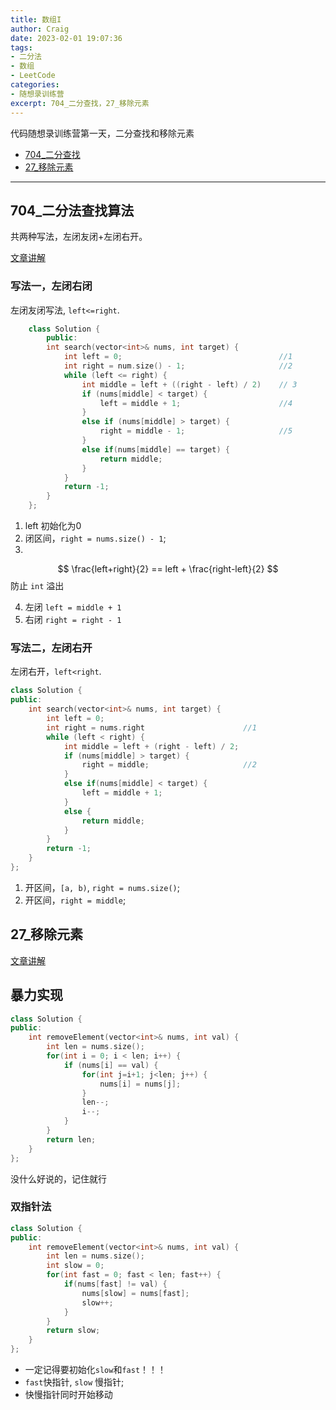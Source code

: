 ```yaml
---
title: 数组I
author: Craig
date: 2023-02-01 19:07:36
tags: 
- 二分法
- 数组
- LeetCode
categories:
- 随想录训练营
excerpt: 704_二分查找，27_移除元素
---
```

代码随想录训练营第一天，二分查找和移除元素
- [704_二分查找](https://leetcode.cn/problems/binary-search/) 
- [27_移除元素](https://leetcode.cn/problems/remove-element/)

***
## 704_二分法查找算法
共两种写法，左闭友闭+左闭右开。

[文章讲解](https://programmercarl.com/0704.%E4%BA%8C%E5%88%86%E6%9F%A5%E6%89%BE.html)

### 写法一，左闭右闭

左闭友闭写法, `left<=right`.
```cpp
    class Solution {
        public:
        int search(vector<int>& nums, int target) {
            int left = 0;                                   //1
            int right = num.size() - 1;                     //2
            while (left <= right) {
                int middle = left + ((right - left) / 2)    // 3
                if (nums[middle] < target) {
                    left = middle + 1;                      //4
                }
                else if (nums[middle] > target) {
                    right = middle - 1;                     //5
                }
                else if(nums[middle] == target) {
                    return middle;
                }
            }
            return -1;
        }
    }; 

```
1. left 初始化为0
2. 闭区间，`right = nums.size() - 1`;
3.
$$
    \frac{left+right}{2} == left + \frac{right-left}{2}
$$
防止 `int` 溢出

4. 左闭 `left = middle + 1`
5. 右闭 `right = right - 1`
   
### 写法二，左闭右开

左闭右开，`left<right`.
```cpp
class Solution {
public:
    int search(vector<int>& nums, int target) {
        int left = 0;
        int right = nums.right                      //1
        while (left < right) {
            int middle = left + (right - left) / 2;
            if (nums[middle] > target) {
                right = middle;                     //2
            }
            else if(nums[middle] < target) {
                left = middle + 1;
            }
            else {
                return middle;
            }
        }
        return -1;
    }
};
```
1. 开区间，`[a, b)`, `right = nums.size()`;
2. 开区间，`right = middle`;

## 27_移除元素

[文章讲解](https://programmercarl.com/0027.%E7%A7%BB%E9%99%A4%E5%85%83%E7%B4%A0.html)
## 暴力实现
```cpp
class Solution {
public:
    int removeElement(vector<int>& nums, int val) {
        int len = nums.size();
        for(int i = 0; i < len; i++) {
            if (nums[i] == val) {
                for(int j=i+1; j<len; j++) {
                    nums[i] = nums[j];
                }
                len--;
                i--;
            }
        }
        return len;
    }
};
```
没什么好说的，记住就行

### 双指针法
```cpp
class Solution {
public:
    int removeElement(vector<int>& nums, int val) {
        int len = nums.size();
        int slow = 0;
        for(int fast = 0; fast < len; fast++) {
            if(nums[fast] != val) {
                nums[slow] = nums[fast];
                slow++;
            }
        }
        return slow;
    }
};
```
- 一定记得要初始化`slow`和`fast`！！！
- `fast`快指针, `slow` 慢指针;
- 快慢指针同时开始移动
